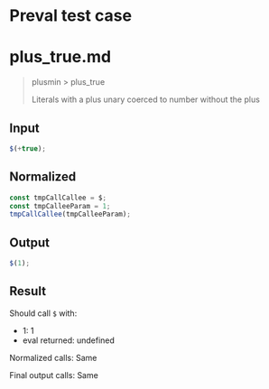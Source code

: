 # Preval test case

# plus_true.md

> plusmin > plus_true
>
> Literals with a plus unary coerced to number without the plus

## Input

`````js filename=intro
$(+true);
`````

## Normalized

`````js filename=intro
const tmpCallCallee = $;
const tmpCalleeParam = 1;
tmpCallCallee(tmpCalleeParam);
`````

## Output

`````js filename=intro
$(1);
`````

## Result

Should call `$` with:
 - 1: 1
 - eval returned: undefined

Normalized calls: Same

Final output calls: Same
